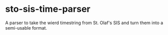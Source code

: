 # sto-sis-time-parser

A parser to take the wierd timestring from St. Olaf's SIS and turn them into a semi-usable format.
